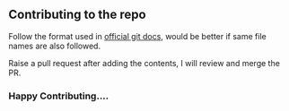 ## Contributing to the repo

Follow the format used in [official git docs](https://git-scm.com/docs), would be better if same file names are also followed.

Raise a pull request after adding the contents, I will review and merge the PR.

### Happy Contributing....
